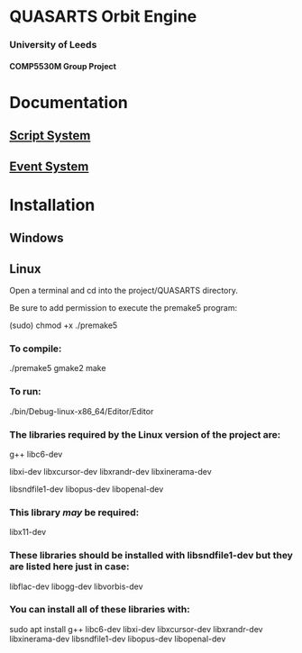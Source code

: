 # QUASARTS Orbit Engine
### University of Leeds
#### COMP5530M Group Project

# Documentation #
## [Script System](./project/QUASARTS/Engine/src/Scripts/README.md) 
## [Event System](./project/QUASARTS/Engine/src/Event/README.md)

# Installation #
## Windows
## Linux
Open a terminal and cd into the project/QUASARTS directory.

Be sure to add permission to execute the premake5 program:

(sudo) chmod +x ./premake5

### To compile:
./premake5 gmake2
make

### To run:
./bin/Debug-linux-x86_64/Editor/Editor

### The libraries required by the Linux version of the project are:

g++
libc6-dev

libxi-dev
libxcursor-dev
libxrandr-dev
libxinerama-dev

libsndfile1-dev
libopus-dev
libopenal-dev

### This library *may* be required:

libx11-dev

### These libraries should be installed with libsndfile1-dev but they are listed here just in case:

libflac-dev
libogg-dev
libvorbis-dev

### You can install all of these libraries with:

sudo apt install g++ libc6-dev libxi-dev libxcursor-dev libxrandr-dev libxinerama-dev libsndfile1-dev libopus-dev libopenal-dev
